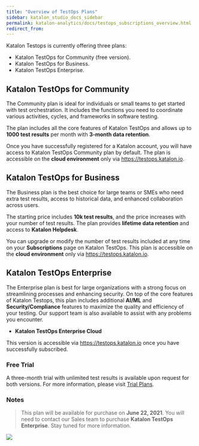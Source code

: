 ```yaml
---
title: "Overview of TestOps Plans" 
sidebar: katalon_studio_docs_sidebar
permalink: katalon-analytics/docs/testops_subscriptions_overview.html 
redirect_from:
---
```


Katalon Testops is currently offering three plans:

* Katalon TestOps for Community (free version).
* Katalon TestOps for Business.
* Katalon TestOps Enterprise.

## Katalon TestOps for Community ##

The Community plan is ideal for individuals or small teams to get started with test orchestration. It includes the functions you need to coordinate various activities, cycles, and frameworks in software testing.

The plan includes all the core features of Katalon TestOps and allows up to **1000 test results** per month with **3-month data retention**.

Once you have successfully registered for a Katalon account, you will have access to Katalon TestOps Community plan by default. The plan is accessible on the **cloud environment** only via https://testops.katalon.io.

## Katalon TestOps for Business ##

The Business plan is the best choice for large teams or SMEs who need extra test results, access to historical data, and enhanced collaboration across users. 

The starting price includes **10k test results**, and the price increases with your number of test results. The plan provides **lifetime data retention** and access to **Katalon Helpdesk**. 

You can upgrade or modify the number of test results included at any time on your **Subscriptions** page on Katalon TestOps. This plan is accessible on the **cloud environment** only via https://testops.katalon.io.

## Katalon TestOps Enterprise ##

The Enterprise plan is best for large organizations with a strong focus on streamlining processes and enhancing security.
On top of the core features of Katalon Testops, this plan includes additional **AI/ML** and **Security/Compliance** features to maximize the quality and efficiency of your testing. Our support team is also available to assist with any problems you encounter.

* **Katalon TestOps Enterprise Cloud**

This version is accessible via https://testops.katalon.io once you have successfully subscribed.

### Free Trial ###

A three-month trial with unlimited test results is available upon request for both versions. For more information, please visit [Trial Plans](https://docs.katalon.com/katalon-analytics/docs/trial-plans.html#).

### Notes ###

> This plan will be available for purchase on **June 22, 2021**. You will need to contact our Sales team to purchase **Katalon TestOps Enterprise**. Stay tuned for more information.

![](https://github.com/katalon-studio/docs-images/raw/master/katalon-analytics/docs/testops_subscriptions_overview/kt_table_com_ent.png)